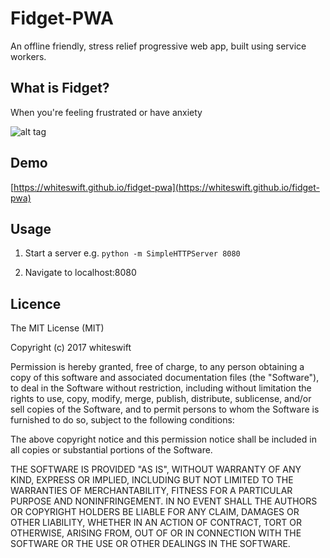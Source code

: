 # Fidget-PWA

An offline friendly, stress relief progressive web app, built using service workers.

## What is Fidget?

When you're feeling frustrated or have anxiety

![alt tag](https://raw.githubusercontent.com/whiteswift/fidget-pwa/master/assets/images/wallpaper.png)

## Demo
[https://whiteswift.github.io/fidget-pwa](https://whiteswift.github.io/fidget-pwa)


## Usage

1. Start a server e.g. `python -m SimpleHTTPServer 8080`

2. Navigate to localhost:8080

## Licence

The MIT License (MIT)

Copyright (c) 2017 whiteswift

Permission is hereby granted, free of charge, to any person obtaining a copy
of this software and associated documentation files (the "Software"), to deal
in the Software without restriction, including without limitation the rights
to use, copy, modify, merge, publish, distribute, sublicense, and/or sell
copies of the Software, and to permit persons to whom the Software is
furnished to do so, subject to the following conditions:

The above copyright notice and this permission notice shall be included in all
copies or substantial portions of the Software.

THE SOFTWARE IS PROVIDED "AS IS", WITHOUT WARRANTY OF ANY KIND, EXPRESS OR
IMPLIED, INCLUDING BUT NOT LIMITED TO THE WARRANTIES OF MERCHANTABILITY,
FITNESS FOR A PARTICULAR PURPOSE AND NONINFRINGEMENT. IN NO EVENT SHALL THE
AUTHORS OR COPYRIGHT HOLDERS BE LIABLE FOR ANY CLAIM, DAMAGES OR OTHER
LIABILITY, WHETHER IN AN ACTION OF CONTRACT, TORT OR OTHERWISE, ARISING FROM,
OUT OF OR IN CONNECTION WITH THE SOFTWARE OR THE USE OR OTHER DEALINGS IN THE
SOFTWARE.
